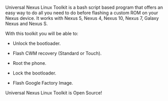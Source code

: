 Universal Nexus Linux Toolkit is a bash script based program that offers an easy way
to do all you need to do before flashing a custom ROM on your Nexus device. It works with Nexus 5, Nexus 4, Nexus 10, Nexus 7, Galaxy Nexus and Nexus S.

With this toolkit you will be able to:

- Unlock the bootloader.

- Flash CWM recovery (Standard or Touch).

- Root the phone.

- Lock the bootloader.

- Flash Google Factory Image.


Universal Nexus Linux Toolkit is Open Source!